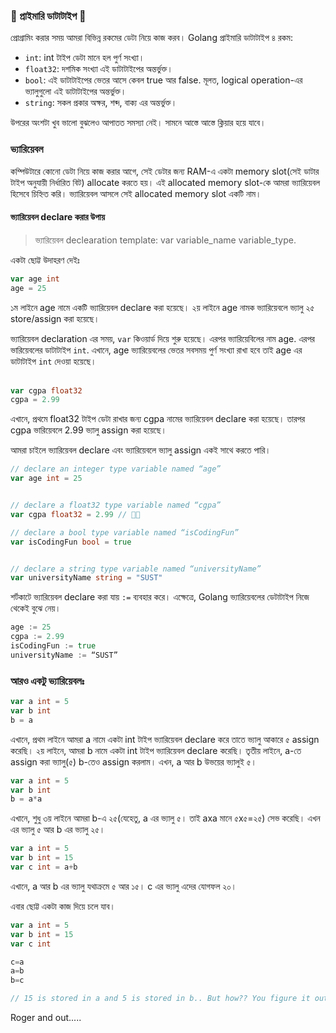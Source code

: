 ### 🔢 প্রাইমারি ডাটাটাইপ 🎨
প্রোগ্রামিং করার সময় আমরা বিভিন্ন রকমের ডেটা নিয়ে কাজ করব। Golang প্রাইমারি ডাটাটাইপ ৪ রকম:
- `int`: int টাইপ ডেটা মানে হল পুর্ণ সংখ্যা।
- `float32`: দশমিক সংখ্যা এই ডাটাটাইপের অন্তর্ভুক্ত।
- `bool`: এই ডাটাটাইপের ভেতর আসে কেবল true আর false. মূলত, logical operation-এর ভ্যালুগুলো এই ডাটাটাইপের অন্তর্ভুক্ত।
- `string`: সকল প্রকার অক্ষর, শব্দ, বাক্য এর অন্তর্ভুক্ত।

উপরের অংশটা খুব ভালো বুঝলেও আপাতত সমস্যা নেই। সামনে আস্তে আস্তে ক্লিয়ার হয়ে যাবে।

### ভ্যারিয়েবল 

কম্পিউটারে কোনো ডেটা নিয়ে কাজ করার আগে, সেই ডেটার জন্য RAM-এ একটা memory slot(সেই ডাটার টাইপ অনুযায়ী নির্ধারিত বিট) allocate করতে হয়। এই allocated memory slot-কে আমরা ভ্যারিয়েবল হিসেবে চিহ্নিত করি। ভ্যারিয়েবল আসলে সেই allocated memory slot একটি নাম।

#### ভ্যারিয়েবল declare করার উপায়
>ভ্যারিয়েবল declearation template: var variable_name variable_type.

একটা ছোট্ট উদাহরণ দেইঃ 
```go
var age int
age = 25
```
১ম লাইনে age নামে একটি ভ্যারিয়েবল declare করা হয়েছে। ২য় লাইনে age নামক ভ্যারিয়েবলে ভ্যালু ২৫ store/assign করা হয়েছে।

ভ্যারিয়েবল declaration এর সময়, `var` কিওয়ার্ড দিয়ে শুরু হয়েছে। এরপর ভ্যারিয়েবিলের নাম age. এরপর ভারিয়েবলের ডাটাটাইপ `int`. এখানে, age ভ্যারিয়েবলের ভেতর সবসময় পুর্ণ সংখ্যা রাখা হবে তাই age এর ডাটাটাইপ `int` দেওয়া হয়েছে।<br><br>
```go
var cgpa float32
cgpa = 2.99
```
এখানে, প্রথমে float32 টাইপ ডেটা রাখার জন্য cgpa নামের ভ্যারিয়েবল declare করা হয়েছে। তারপর cgpa ভারিয়েবলে 2.99 ভ্যালু assign করা হয়েছে।

আমরা চাইলে ভ্যারিয়েবল declare এবং ভ্যারিয়েবলে ভ্যালু assign  একই সাথে করতে পারি।


```go
// declare an integer type variable named “age”
var age int = 25


// declare a float32 type variable named “cgpa”
var cgpa float32 = 2.99 // 🥺😭

// declare a bool type variable named “isCodingFun”
var isCodingFun bool = true


// declare a string type variable named “universityName”
var universityName string = "SUST"
```

শর্টকাটে ভ্যারিয়েবল declare করা যায় `:=` ব্যবহার করে। এক্ষেত্রে, Golang ভ্যারিয়েবলের ডেটাটাইপ নিজে থেকেই বুঝে নেয়।

```go
age := 25
cgpa := 2.99
isCodingFun := true
universityName := “SUST”
``` 

### আরও একটু ভ্যারিয়েবলঃ

```go
var a int = 5
var b int
b = a
```
এখানে, প্রথম লাইনে আমরা a নামে একটা int টাইপ ভ্যারিয়েবল declare করে তাতে ভ্যালু আকারে ৫ assign করেছি। ২য় লাইনে, আমরা b নামে একটা int টাইপ ভ্যারিয়েবল declare করেছি। তৃতীয় লাইনে, a-তে assign করা ভ্যালু(৫) b-তেও assign করলাম। এখন, a আর b উভয়ের ভ্যালুই ৫।

```go
var a int = 5
var b int
b = a*a
```
এখানে, শুধু ৩য় লাইনে আমরা b-এ ২৫(যেহেতু, a এর ভ্যালু ৫। তাই axa মানে ৫x৫=২৫) সেভ করেছি। এখন এর ভ্যালু ৫ আর b এর ভ্যালু ২৫।

```go
var a int = 5
var b int = 15
var c int = a+b
```
এখানে, a আর b এর ভ্যালু যথাক্রমে ৫ আর ১৫। c এর ভ্যালু এদের যোগফল ২০।


এবার ছোট্ট একটা কাজ দিয়ে চলে যাব।
```go
var a int = 5
var b int = 15
var c int

c=a
a=b
b=c

// 15 is stored in a and 5 is stored in b.. But how?? You figure it out. 
```

Roger and out.....